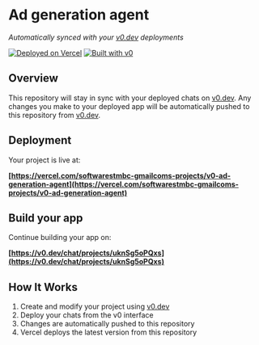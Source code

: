 # Ad generation agent

*Automatically synced with your [v0.dev](https://v0.dev) deployments*

[![Deployed on Vercel](https://img.shields.io/badge/Deployed%20on-Vercel-black?style=for-the-badge&logo=vercel)](https://vercel.com/softwarestmbc-gmailcoms-projects/v0-ad-generation-agent)
[![Built with v0](https://img.shields.io/badge/Built%20with-v0.dev-black?style=for-the-badge)](https://v0.dev/chat/projects/uknSg5oPQxs)

## Overview

This repository will stay in sync with your deployed chats on [v0.dev](https://v0.dev).
Any changes you make to your deployed app will be automatically pushed to this repository from [v0.dev](https://v0.dev).

## Deployment

Your project is live at:

**[https://vercel.com/softwarestmbc-gmailcoms-projects/v0-ad-generation-agent](https://vercel.com/softwarestmbc-gmailcoms-projects/v0-ad-generation-agent)**

## Build your app

Continue building your app on:

**[https://v0.dev/chat/projects/uknSg5oPQxs](https://v0.dev/chat/projects/uknSg5oPQxs)**

## How It Works

1. Create and modify your project using [v0.dev](https://v0.dev)
2. Deploy your chats from the v0 interface
3. Changes are automatically pushed to this repository
4. Vercel deploys the latest version from this repository
